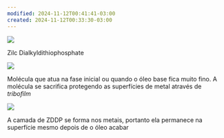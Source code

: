 ```yaml
---
modified: 2024-11-12T00:41:41-03:00
created: 2024-11-12T00:33:30-03:00
---
```

![](https://res.cloudinary.com/boloko/image/upload/f_auto/v1731382436/furushow7/image_i4l3oh.png)

Zilc Dialkyldithiophosphate

![](https://res.cloudinary.com/boloko/image/upload/f_auto/v1731386007/furushow7/image_ikxx1p.png)

Molécula que atua na fase inicial ou quando o óleo base fica muito fino. A molécula se sacrifica protegendo as superfícies de metal através de _tribofilm_

![](https://res.cloudinary.com/boloko/image/upload/f_auto/v1731382612/furushow7/image_bcmwif.png)

A camada de ZDDP se forma nos metais, portanto ela permanece na superfície mesmo depois de o óleo acabar